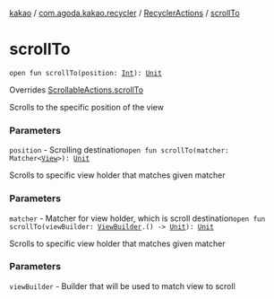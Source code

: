 [kakao](../../index.md) / [com.agoda.kakao.recycler](../index.md) / [RecyclerActions](index.md) / [scrollTo](./scroll-to.md)

# scrollTo

`open fun scrollTo(position: `[`Int`](https://kotlinlang.org/api/latest/jvm/stdlib/kotlin/-int/index.html)`): `[`Unit`](https://kotlinlang.org/api/latest/jvm/stdlib/kotlin/-unit/index.html)

Overrides [ScrollableActions.scrollTo](../../com.agoda.kakao.common.actions/-scrollable-actions/scroll-to.md)

Scrolls to the specific position of the view

### Parameters

`position` - Scrolling destination`open fun scrollTo(matcher: Matcher<`[`View`](https://developer.android.com/reference/android/view/View.html)`>): `[`Unit`](https://kotlinlang.org/api/latest/jvm/stdlib/kotlin/-unit/index.html)

Scrolls to specific view holder that matches given matcher

### Parameters

`matcher` - Matcher for view holder, which is scroll destination`open fun scrollTo(viewBuilder: `[`ViewBuilder`](../../com.agoda.kakao.common.builders/-view-builder/index.md)`.() -> `[`Unit`](https://kotlinlang.org/api/latest/jvm/stdlib/kotlin/-unit/index.html)`): `[`Unit`](https://kotlinlang.org/api/latest/jvm/stdlib/kotlin/-unit/index.html)

Scrolls to specific view holder that matches given matcher

### Parameters

`viewBuilder` - Builder that will be used to match view to scroll